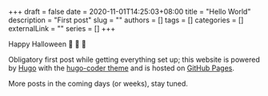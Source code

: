 +++ 
draft = false
date = 2020-11-01T14:25:03+08:00
title = "Hello World"
description = "First post"
slug = ""
authors = []
tags = []
categories = []
externalLink = ""
series = []
+++

Happy Halloween :jack_o_lantern: :bat: :ghost:

Obligatory first post while getting everything set up; this website is powered
by [Hugo](https://gohugo.io/) with the [hugo-coder theme](https://github.com/luizdepra/hugo-coder)
and is hosted on [GitHub Pages](https://github.com/j4ckofalltrades.github.io).

More posts in the coming days (or weeks), stay tuned. 